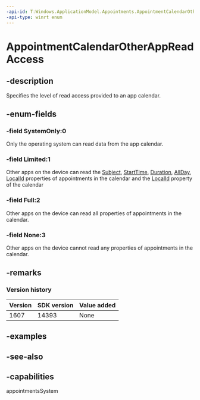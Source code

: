 ```yaml
---
-api-id: T:Windows.ApplicationModel.Appointments.AppointmentCalendarOtherAppReadAccess
-api-type: winrt enum
---
```


<!-- Enumeration syntax
public enum Windows.ApplicationModel.Appointments.AppointmentCalendarOtherAppReadAccess : int
-->

# AppointmentCalendarOtherAppReadAccess

## -description
Specifies the level of read access provided to an app calendar.

## -enum-fields
### -field SystemOnly:0
Only the operating system can read data from the app calendar.

### -field Limited:1
Other apps on the device can read the [Subject](appointment_subject.md), [StartTime](appointment_starttime.md), [Duration](appointment_duration.md), [AllDay](appointment_allday.md), [LocalId](appointment_localid.md) properties of appointments in the calendar and the [LocalId](appointmentcalendar_localid.md) property of the calendar

### -field Full:2
Other apps on the device can read all properties of appointments in the calendar.

### -field None:3
Other apps on the device cannot read any properties of appointments in the calendar.


## -remarks

### Version history

| Version | SDK version | Value added |
| -- | -- | -- |
| 1607 | 14393 | None |

## -examples

## -see-also
## -capabilities
appointmentsSystem
